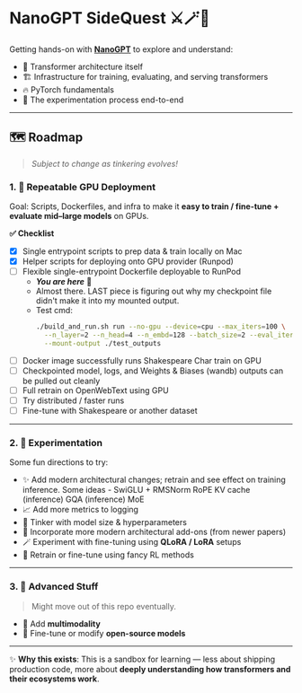 # **NanoGPT SideQuest** ⚔️🪄🏰

Getting hands-on with **[NanoGPT](https://github.com/karpathy/nanoGPT)** to explore and understand:

- 🧠 Transformer architecture itself  
- 🏗️ Infrastructure for training, evaluating, and serving transformers  
- 🔥 PyTorch fundamentals  
- 🧪 The experimentation process end-to-end

---

## 🗺️ **Roadmap**  
> _Subject to change as tinkering evolves!_

### 1. 🚀 **Repeatable GPU Deployment**

Goal: Scripts, Dockerfiles, and infra to make it **easy to train / fine-tune + evaluate mid–large models** on GPUs.

**✅ Checklist**

- [x] Single entrypoint scripts to prep data & train locally on Mac  
- [x] Helper scripts for deploying onto GPU provider (Runpod)  
- [ ] Flexible single-entrypoint Dockerfile deployable to RunPod  
  - _**You are here**_ 🧭  
  - Almost there. LAST piece is figuring out why my checkpoint file didn't make it into my mounted output. 
  - Test cmd:  
    ```bash
    ./build_and_run.sh run --no-gpu --device=cpu --max_iters=100 \
      --n_layer=2 --n_head=4 --n_embd=128 --batch_size=2 --eval_iters=5 \
      --mount-output ./test_outputs
    ```
- [ ] Docker image successfully runs Shakespeare Char train on GPU  
- [ ] Checkpointed model, logs, and Weights & Biases (wandb) outputs can be pulled out cleanly  
- [ ] Full retrain on OpenWebText using GPU  
- [ ] Try distributed / faster runs  
- [ ] Fine-tune with Shakespeare or another dataset

---

### 2. 🧠 **Experimentation**

Some fun directions to try:

- ✨ Add modern architectural changes; retrain and see effect on training inference. Some ideas -
  SwiGLU + RMSNorm
  RoPE
  KV cache (inference)
  GQA (inference)
  MoE
- 📈 Add more metrics to logging  
- 🧮 Tinker with model size & hyperparameters  
- 🧠 Incorporate more modern architectural add-ons (from newer papers)  
- 🪄 Experiment with fine-tuning using **QLoRA / LoRA** setups  
- 🧭 Retrain or fine-tune using fancy RL methods

---

### 3. 🧬 **Advanced Stuff**  
> Might move out of this repo eventually.

- 🧠 Add **multimodality**  
- 🧪 Fine-tune or modify **open-source models**

---

✨ **Why this exists**: This is a sandbox for learning — less about shipping production code, more about **deeply understanding how transformers and their ecosystems work**.
